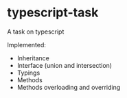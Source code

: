 # typescript-task
A task on typescript

Implemented:
* Inheritance 
* Interface (union and intersection)
* Typings
* Methods
* Methods overloading and overriding
